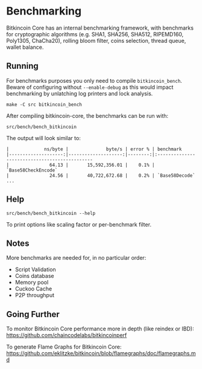 Benchmarking
============

Bitkincoin Core has an internal benchmarking framework, with benchmarks
for cryptographic algorithms (e.g. SHA1, SHA256, SHA512, RIPEMD160, Poly1305, ChaCha20), rolling bloom filter, coins selection,
thread queue, wallet balance.

Running
---------------------

For benchmarks purposes you only need to compile `bitkincoin_bench`. Beware of configuring without `--enable-debug` as this would impact
benchmarking by unlatching log printers and lock analysis.

    make -C src bitkincoin_bench

After compiling bitkincoin-core, the benchmarks can be run with:

    src/bench/bench_bitkincoin

The output will look similar to:
```
|             ns/byte |              byte/s | error % | benchmark
|--------------------:|--------------------:|--------:|:----------------------------------------------
|               64.13 |       15,592,356.01 |    0.1% | `Base58CheckEncode`
|               24.56 |       40,722,672.68 |    0.2% | `Base58Decode`
...
```

Help
---------------------

    src/bench/bench_bitkincoin --help

To print options like scaling factor or per-benchmark filter.

Notes
---------------------
More benchmarks are needed for, in no particular order:
- Script Validation
- Coins database
- Memory pool
- Cuckoo Cache
- P2P throughput

Going Further
--------------------

To monitor Bitkincoin Core performance more in depth (like reindex or IBD): https://github.com/chaincodelabs/bitkincoinperf

To generate Flame Graphs for Bitkincoin Core: https://github.com/eklitzke/bitkincoin/blob/flamegraphs/doc/flamegraphs.md
